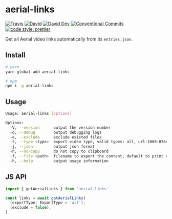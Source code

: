 # aerial-links

[![Travis](https://img.shields.io/travis/com/JounQin/aerial-links.svg)](https://travis-ci.com/JounQin/aerial-links)
[![David](https://img.shields.io/david/JounQin/aerial-links.svg)](https://david-dm.org/JounQin/aerial-links)
[![David Dev](https://img.shields.io/david/dev/JounQin/aerial-links.svg)](https://david-dm.org/JounQin/aerial-links?type=dev)
[![Conventional Commits](https://img.shields.io/badge/Conventional%20Commits-1.0.0-yellow.svg)](https://conventionalcommits.org)
[![code style: prettier](https://img.shields.io/badge/code_style-prettier-ff69b4.svg)](https://github.com/prettier/prettier)

Get all Aerial video links automatically from its `entries.json`.

## Install

```sh
# yarn
yarn global add aerial-links

# npm
npm i -g aerial-links
```

## Usage

```sh
Usage: aerial-links [options]

Options:
  -V, --version      output the version number
  -d, --debug        output debugging logs
  -e, --exclude      exclude existed files
  -t, --type <type>  export video type, valid types: all, url-1080-H264, url-1080-HDR, url-1080-SDR, url-4K-HDR, url-4K-SDR (default: "all")
  -j, --json         output json format
  -n, --no-copy      do not copy to clipboard
  -f, --file <path>  filename to export the content, default to print directly
  -h, --help         output usage information
```

## JS API

```js
import { getAerialLinks } from 'aerial-links'

const links = await getAerialLinks(
  (exportType: ExportType = 'all'),
  (exclude = false),
)
```
